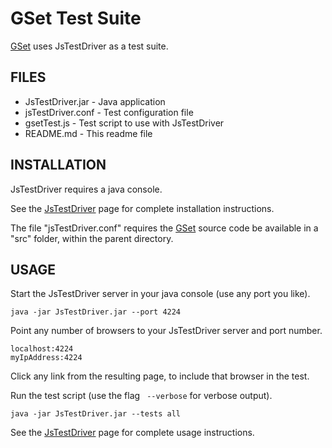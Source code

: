 # GSet Test Suite
[GSet](http://github.com/bemson/GSet/) uses JsTestDriver as a test suite.

## FILES

* JsTestDriver.jar - Java application
* jsTestDriver.conf - Test configuration file
* gsetTest.js - Test script to use with JsTestDriver
* README.md - This readme file

## INSTALLATION

JsTestDriver requires a java console.

See the [JsTestDriver](http://code.google.com/p/js-test-driver/) page for complete installation instructions.

The file "jsTestDriver.conf" requires the [GSet](http://github.com/bemson/GSet/) source code be available in a "src" folder, within the parent directory.

## USAGE

Start the JsTestDriver server in your java console (use any port you like).

    java -jar JsTestDriver.jar --port 4224

Point any number of browsers to your JsTestDriver server and port number.

    localhost:4224
    myIpAddress:4224

Click any link from the resulting page, to include that browser in the test.

Run the test script (use the flag ` --verbose` for verbose output).

    java -jar JsTestDriver.jar --tests all

See the [JsTestDriver](http://code.google.com/p/js-test-driver/) page for complete usage instructions.